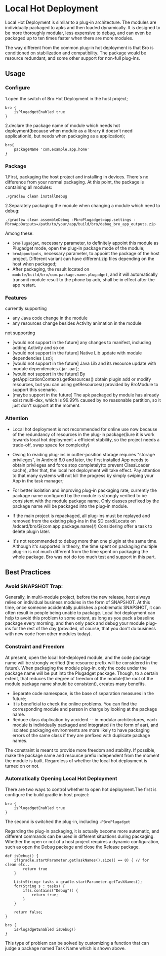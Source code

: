 # Local Hot Deployment

Local Hot Deployment is similar to a plug-in architecture. The modules are individually packaged to apks and then loaded dynamically. It is designed to be more thoroughly modular, less expensive to debug, and can even be packaged up to ten times faster when there are more modules.

The way different from the common plug-in hot deployment is that Bro is conditioned on stabilization and compatibility. The package would be resource redundant, and some other support for non-full plug-ins.

## Usage

### Configure

1.open the switch of Bro Hot Deployment in the host project;

```
bro {
    isPlugadgetEnabled true
}
```

2.declare the package name of module which needs hot deployment(because when module as a library it doesn't need  applicationId, but needs when packaging as a application);

```
bro{
    packageName 'com.example.app.home'
}
```

### Package
1.First, packaging the host project and installing in devices. There's no difference from your normal packaging. At this point, the package is containing all modules:
```
./gradlew clean installDebug
```

2.Separately packaging the module when changing a module which need to debug:
```
./gradlew clean assembleDebug -PbroPlugadget=app.settings -PbroAppOutputs=/path/to/your/app/build/bro/debug_bro_app_outputs.zip
```
Among these:
- `broPlugadget`, necessary  parameter, to definitely appoint this module as Plugadget mode, open the plug-in package mode of the module;
- `broAppoutputs`, necessary parameter, to appoint the package of the host project. Different variant can have different.zip files depending on the host when packaged;
- After packaging, the result located on `module/build/bro/com.package.name.plugadget`, and it will automatically transmit module result to the phone by adb, shall be in effect after the app restart.


### Features
currently supporting

- any Java code change in the module 
- any resources change besides Activity animation in the module

not supporting
- [would not support in the future] any changes to manifest, including adding Activity and so on.
- [would not support in the future] Native Lib update with module dependencies (.so);
- [would not support in the future] Java Lib and its resource update with module dependencies.(.jar .aar);
- [would not support in the future] By getApplicationContext().getResources() obtain plugin add or modify resources, but you can using getResources() provided by BroModule to support this scenario.
- [maybe support in the future] The apk packaged by module has already exist multi-dex, which is 99.99% caused by no reasonable partition, so it just don't support at the moment.


### Attention
- Local hot deployment is not recommended for online use now because of the redundancy of resources in the plug-in package(Sure it is work towards local hot deployment + efficient stability, so the project needs a trade-off, swap space for complexity) 
- Owing to reading plug-ins in outter-position storage requires "storage privileges", in Android 6.0 and later, the first installed App needs to obtain privileges and force stop completely(to prevent ClassLoader cache), after that, the local hot deployment will take effect. Pay attention to that many systems will not kill the progress by simply swiping your App in the task manager;
- For better isolation and improving plug-in packaging rate, currently the package name configured by the module is strongly verified to be consistent with the module package name. Only classes prefixed by the package name will be packaged into the plug-in module.

- If the main project is repackaged, all plug-ins must be replayed and removed from the existing plug-ins in the SD card(Locate on /sdcard/bro/${com.app.package.name}/) Considering offer a task to delete plugin later.
- It's not recommended to debug more than one plugin at the same time. Although it's supported in theory, the time spent on packaging multiple plug-in is not much different from the time spent on packaging the whole package. Bro was not do too much test and support in this part.


## Best Practices

### Avoid SNAPSHOT Trap:
Generally, in multi-module project, before the new release, host always relies on individual business modules in the form of SNAPSHOT. At this time, once someone accidentally publishes a problematic SNAPSHOT, it can often result in people being unable to package. Local hot deployment can help to avoid this problem to some extent, as long as you pack a baseline package every morning, and then only pack and debug your module plug-ins for the rest of the day (provided, of course, that you don't do business with new code from other modules today).

### Constraint and Freedom

At present, open the local hot-deployed module, and the code package name will be strongly verified (the resource prefix will be considered in the future). When packaging the module plug-in, only the code under the package name will be put into the Plugadget package. Though, to a certain extent, that reduces the degree of freedom of the module(the root of the module package name should be consistent), creates many benefits.

- Separate code namespace, is the base of separation measures in the future;
- It is beneficial to check the  online problems. You can find the corresponding module and person in charge by looking at the package name.
- Reduce class duplication by accident -- in modular architectures, each module is individually packaged and integrated (in the form of aar), and isolated packaging environments are more likely to have packaging errors of the same class if they are prefixed with duplicate package names.

The constraint is meant to provide more freedom and stability. If possible, make the package name and resource prefix independent from the moment the module is built. Regardless of whether the local hot deployment is turned on or not.

### Automatically Opening Local Hot Deployment

There are two ways to control whether to open hot deployment.The first is configure the build.gradle in host project:

```
bro {
    isPlugadgetEnabled true
}
```
The second is switched the plug-in, including `-PBroPlugadget`

Regarding the plug-in packaging, it is actually become more automatic, and different commands can be used in different situations during packaging. Whether the open or not of a host project requires a dynamic configuration, such as open the Debug package and close the Release package.

```
def isDebug() {
    if(gradle.startParameter.getTaskNames().size() == 0) { // for clean etc..
        return true
    }

    List<String> tasks = gradle.startParameter.getTaskNames();
    for(String s : tasks) {
        if(s.contains("Debug")) {
            return true;
        }
    }

    return false;
}

bro {
    isPlugadgetEnabled isDebug() 
}
```
This type of problem can be solved by customizing a function that can judge a package named Task Name which is shown above.

